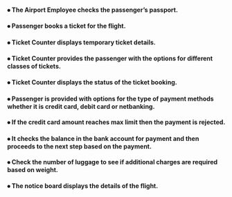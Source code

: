 #### ⦁	The Airport Employee checks the passenger’s passport.
#### ⦁	Passenger books a ticket for the flight.
#### ⦁	Ticket Counter displays temporary ticket details. 
#### ⦁	Ticket Counter provides the passenger with the options for different classes of tickets.
#### ⦁	Ticket Counter displays the status of the ticket booking.
#### ⦁	Passenger is provided with options for the type of payment methods whether it is credit card, debit card or netbanking.
#### ⦁	If the credit card amount reaches max limit then the payment is rejected. 
#### ⦁	It checks the balance in the bank account for payment and then proceeds to the next step based on the payment.
#### ⦁	Check the number of luggage to see if additional charges are required based on weight.
#### ⦁	The notice board displays the details of the flight.
